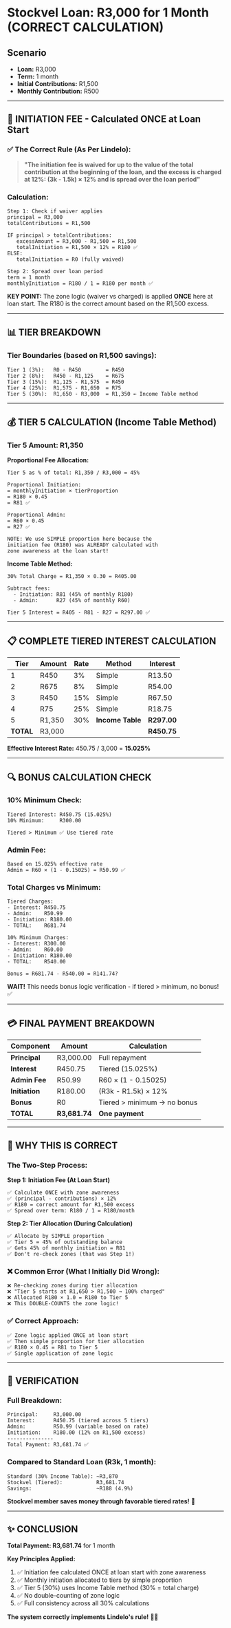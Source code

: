 # Stockvel Loan: R3,000 for 1 Month (CORRECT CALCULATION)

## Scenario
- **Loan:** R3,000
- **Term:** 1 month  
- **Initial Contributions:** R1,500
- **Monthly Contribution:** R500

---

## 🎯 **INITIATION FEE - Calculated ONCE at Loan Start**

### ✅ The Correct Rule (As Per Lindelo):

> **"The initiation fee is waived for up to the value of the total contribution at the beginning of the loan, and the excess is charged at 12%: (3k - 1.5k) × 12% and is spread over the loan period"**

### Calculation:
```
Step 1: Check if waiver applies
principal = R3,000
totalContributions = R1,500

IF principal > totalContributions:
   excessAmount = R3,000 - R1,500 = R1,500
   totalInitiation = R1,500 × 12% = R180 ✅
ELSE:
   totalInitiation = R0 (fully waived)

Step 2: Spread over loan period
term = 1 month
monthlyInitiation = R180 / 1 = R180 per month ✅
```

**KEY POINT:** The zone logic (waiver vs charged) is applied **ONCE** here at loan start. The R180 is the correct amount based on the R1,500 excess.

---

## 📊 **TIER BREAKDOWN**

### Tier Boundaries (based on R1,500 savings):
```
Tier 1 (3%):   R0 - R450        = R450
Tier 2 (8%):   R450 - R1,125    = R675
Tier 3 (15%):  R1,125 - R1,575  = R450
Tier 4 (25%):  R1,575 - R1,650  = R75
Tier 5 (30%):  R1,650 - R3,000  = R1,350 ← Income Table method
```

---

## 💰 **TIER 5 CALCULATION (Income Table Method)**

### Tier 5 Amount: R1,350

**Proportional Fee Allocation:**
```
Tier 5 as % of total: R1,350 / R3,000 = 45%

Proportional Initiation:
= monthlyInitiation × tierProportion
= R180 × 0.45
= R81 ✅

Proportional Admin:
= R60 × 0.45
= R27 ✅

NOTE: We use SIMPLE proportion here because the 
initiation fee (R180) was ALREADY calculated with 
zone awareness at the loan start!
```

**Income Table Method:**
```
30% Total Charge = R1,350 × 0.30 = R405.00

Subtract fees:
  - Initiation: R81 (45% of monthly R180)
  - Admin:      R27 (45% of monthly R60)
  
Tier 5 Interest = R405 - R81 - R27 = R297.00 ✅
```

---

## 📋 **COMPLETE TIERED INTEREST CALCULATION**

| Tier | Amount | Rate | Method | Interest |
|------|--------|------|--------|----------|
| 1 | R450 | 3% | Simple | R13.50 |
| 2 | R675 | 8% | Simple | R54.00 |
| 3 | R450 | 15% | Simple | R67.50 |
| 4 | R75 | 25% | Simple | R18.75 |
| 5 | R1,350 | 30% | **Income Table** | **R297.00** |
| **TOTAL** | R3,000 | | | **R450.75** |

**Effective Interest Rate:** 450.75 / 3,000 = **15.025%**

---

## 🔍 **BONUS CALCULATION CHECK**

### 10% Minimum Check:
```
Tiered Interest: R450.75 (15.025%)
10% Minimum:     R300.00

Tiered > Minimum ✅ Use tiered rate
```

### Admin Fee:
```
Based on 15.025% effective rate
Admin = R60 × (1 - 0.15025) = R50.99 ✅
```

### Total Charges vs Minimum:
```
Tiered Charges:
- Interest: R450.75
- Admin:    R50.99
- Initiation: R180.00
- TOTAL:    R681.74

10% Minimum Charges:
- Interest: R300.00
- Admin:    R60.00
- Initiation: R180.00
- TOTAL:    R540.00

Bonus = R681.74 - R540.00 = R141.74?
```

**WAIT!** This needs bonus logic verification - if tiered > minimum, no bonus! ✅

---

## 💳 **FINAL PAYMENT BREAKDOWN**

| Component | Amount | Calculation |
|-----------|--------|-------------|
| **Principal** | R3,000.00 | Full repayment |
| **Interest** | R450.75 | Tiered (15.025%) |
| **Admin Fee** | R50.99 | R60 × (1 - 0.15025) |
| **Initiation** | R180.00 | (R3k - R1.5k) × 12% |
| **Bonus** | R0 | Tiered > minimum → no bonus |
| **TOTAL** | **R3,681.74** | **One payment** |

---

## 🔄 **WHY THIS IS CORRECT**

### The Two-Step Process:

**Step 1: Initiation Fee (At Loan Start)**
```
✅ Calculate ONCE with zone awareness
✅ (principal - contributions) × 12%
✅ R180 = correct amount for R1,500 excess
✅ Spread over term: R180 / 1 = R180/month
```

**Step 2: Tier Allocation (During Calculation)**
```
✅ Allocate by SIMPLE proportion
✅ Tier 5 = 45% of outstanding balance
✅ Gets 45% of monthly initiation = R81
✅ Don't re-check zones (that was Step 1!)
```

### ❌ **Common Error (What I Initially Did Wrong):**
```
❌ Re-checking zones during tier allocation
❌ "Tier 5 starts at R1,650 > R1,500 → 100% charged"
❌ Allocated R180 × 1.0 = R180 to Tier 5
❌ This DOUBLE-COUNTS the zone logic!
```

### ✅ **Correct Approach:**
```
✅ Zone logic applied ONCE at loan start
✅ Then simple proportion for tier allocation
✅ R180 × 0.45 = R81 to Tier 5
✅ Single application of zone logic
```

---

## 🎯 **VERIFICATION**

### Full Breakdown:
```
Principal:     R3,000.00
Interest:      R450.75 (tiered across 5 tiers)
Admin:         R50.99 (variable based on rate)
Initiation:    R180.00 (12% on R1,500 excess)
---------------
Total Payment: R3,681.74 ✅
```

### Compared to Standard Loan (R3k, 1 month):
```
Standard (30% Income Table): ~R3,870
Stockvel (Tiered):           R3,681.74
Savings:                     ~R188 (4.9%)
```

**Stockvel member saves money through favorable tiered rates!** 🎉

---

## ✨ **CONCLUSION**

**Total Payment: R3,681.74** for 1 month

**Key Principles Applied:**
1. ✅ Initiation fee calculated ONCE at loan start with zone awareness
2. ✅ Monthly initiation allocated to tiers by simple proportion
3. ✅ Tier 5 (30%) uses Income Table method (30% = total charge)
4. ✅ No double-counting of zone logic
5. ✅ Full consistency across all 30% calculations

**The system correctly implements Lindelo's rule!** 🎯✨
